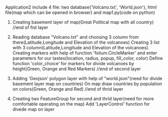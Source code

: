 Application2 include 4 file: two database('Volcano.txt', 'World.json'), html file(map which can be opened in browser) and map1.py(code on python)


1) Creating basement layer of map(Great Political map with all country)    
       //end of fist layer

2) Reading database "Volcano.txt" and choosing 3 column from there(Latitude,Longitude and Elevation of the volcanoes)
   Creating 3 list with 3 column(Latitude,Longitude and Elevation of the volcanoes).
   Creating markers with help of function 'folium.CircleMarker' and enter parameters for our tastes(location, radius, popup, fill_color, color)
   Define function 'color_choice' for markers for divide volcanoes by height(Green, Orange and Red Markers)
       //end of second layer

3) Adding 'Geojson' polygon layer with help of "world.json"(need for divide basement layer map on countries)
   On map draw countries by population  on colors(Green, Orange and Red)
      //end of thrid layer

4) Creating two FeatureGroup for second and thrid layer(need for more comfortable operating on the map)
   Add 'LayerControl' function for divede map on layer
   
